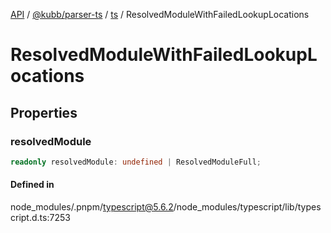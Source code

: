 [API](../../../../../packages.md) / [@kubb/parser-ts](../../../index.md) / [ts](../index.md) / ResolvedModuleWithFailedLookupLocations

# ResolvedModuleWithFailedLookupLocations

## Properties

### resolvedModule

```ts
readonly resolvedModule: undefined | ResolvedModuleFull;
```

#### Defined in

node\_modules/.pnpm/typescript@5.6.2/node\_modules/typescript/lib/typescript.d.ts:7253
